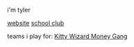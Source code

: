 i'm tyler

[website](https://acn1.xyz)
[school club](https://cybreb.org)

teams i play for: 
[Kitty Wizard Money Gang](https://ctftime.org/team/373176)

